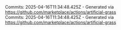 Commits: 2025-04-16T11:34:48.425Z - Generated via https://github.com/marketplace/actions/artificial-grass
<br>
Commits: 2025-04-16T11:34:48.425Z - Generated via https://github.com/marketplace/actions/artificial-grass
<br>
